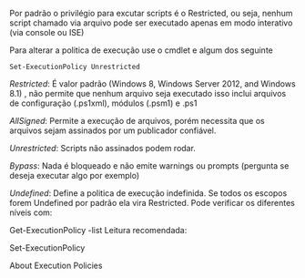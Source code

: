 Por padrão o privilégio para excutar scripts é o Restricted, ou seja, nenhum script chamado via arquivo pode ser executado apenas em modo interativo (via console ou ISE)

Para alterar a politica de execução use o cmdlet e algum dos seguinte
```
Set-ExecutionPolicy Unrestricted 
```
*Restricted*: É valor padrão (Windows 8, Windows Server 2012, and Windows 8.1) , não permite que nenhum arquivo seja executado isso inclui arquivos de configuração (.ps1xml), módulos (.psm1) e .ps1

*AllSigned*: Permite a execução de arquivos, porém necessita que os arquivos sejam assinados por um publicador confiável.

*Unrestricted*: Scripts não assinados podem rodar.

*Bypass*: Nada é bloqueado e não emite warnings ou prompts (pergunta se deseja executar algo por exemplo)

*Undefined*: Define a politica de execução indefinida. Se todos os escopos forem Undefined por padrão ela vira Restricted. Pode verificar os diferentes níveis com:

Get-ExecutionPolicy -list
Leitura recomendada:

Set-ExecutionPolicy

About Execution Policies
